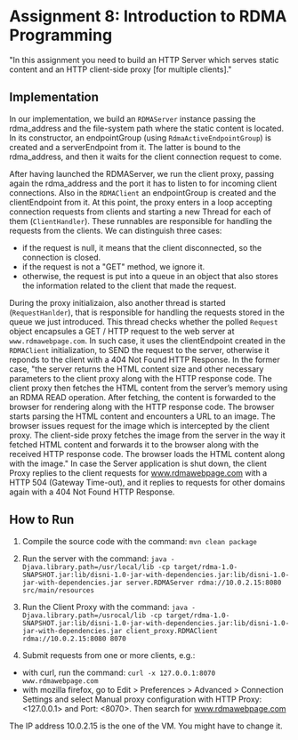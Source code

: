 # Assignment 8: Introduction to RDMA Programming

"In this assignment you need to build an HTTP Server which serves static content and an HTTP
client-side proxy [for multiple clients]."

## Implementation

In our implementation, we build an `RDMAServer` instance passing the rdma_address and the file-system path where the static content is located.
In its constructor, an endpointGroup (using `RdmaActiveEndpointGroup`) is created and a serverEndpoint from it. The latter is bound to the rdma_address, and then it waits for the client connection request to come.

After having launched the RDMAServer, we run the client proxy, passing again the rdma_address and the port it has to listen to for incoming client connections. Also in the `RDMAClient` an endpointGroup is created and the clientEndpoint from it. At this point, the proxy enters in a loop accepting connection requests from clients and starting a new Thread for each of them (`ClientHandler`). These runnables are responsible for handling the requests from the clients. We can distinguish three cases:
* if the request is null, it means that the client disconnected, so the connection is closed.
* if the request is not a "GET" method, we ignore it.
* otherwise, the request is put into a queue in an object that also stores the information related to the client that made the request.

During the proxy initializaion, also another thread is started (`RequestHanlder`), that is responsible for handling the requests stored in the queue we just introduced. This thread checks whether the polled `Request` object encapsules a GET / HTTP request to the web server at `www.rdmawebpage.com`. In such case, it uses the clientEndpoint created in the `RDMAClient` initialization, to SEND the request to the server, otherwise it reponds to the client with a 404 Not Found HTTP Response. In the former case, "the server returns the HTML content size and other necessary parameters to the client proxy along with the HTTP response code. The client proxy then fetches the HTML content from the server’s memory using an RDMA READ operation. After fetching, the content is forwarded to the browser for rendering along with the HTTP response code.
The browser starts parsing the HTML content and encounters a URL to an image. The browser issues request for the image which is intercepted by the client proxy. The client-side proxy fetches the image from the server in the way it fetched HTML content and forwards it to the browser along with the received HTTP response code. The browser loads the HTML content along with the image."
In case the Server application is shut down, the client Proxy replies to the client requests for www.rdmawebpage.com with a HTTP 504 (Gateway Time-out), and it replies to requests for other domains again with a 404 Not Found HTTP Response.

## How to Run

1. Compile the source code with the command: `mvn clean package`

2. Run the server with the command: `java -Djava.library.path=/usr/local/lib -cp target/rdma-1.0-SNAPSHOT.jar:lib/disni-1.0-jar-with-dependencies.jar:lib/disni-1.0-jar-with-dependencies.jar server.RDMAServer rdma://10.0.2.15:8080 src/main/resources`

3. Run the Client Proxy with the command: `java -Djava.library.path=/usrocal/lib -cp target/rdma-1.0-SNAPSHOT.jar:lib/disni-1.0-jar-with-dependencies.jar:lib/disni-1.0-jar-with-dependencies.jar client_proxy.RDMAClient rdma://10.0.2.15:8080 8070`

4. Submit requests from one or more clients, e.g.:
* with curl, run the command: `curl -x 127.0.0.1:8070 www.rdmawebpage.com`
* with mozilla firefox, go to Edit > Preferences > Advanced > Connection Settings and select Manual proxy configuration with HTTP Proxy: <127.0.0.1> and Port: <8070>. Then search for www.rdmawebpage.com

The IP address 10.0.2.15 is the one of the VM. You might have to change it.
